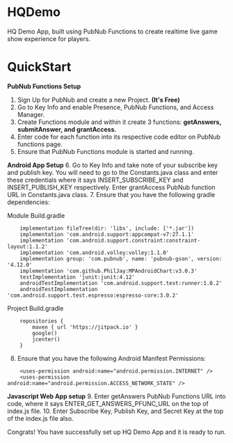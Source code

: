 # HQDemo

HQ Demo App, built using PubNub Functions to create realtime live game show experience for players.

# QuickStart

**PubNub Functions Setup**
1. Sign Up for PubNub and create a new Project. **(It's Free)**
2. Go to Key Info and enable Presence, PubNub Functions, and Access Manager.
3. Create Functions module and within it create 3 functions: **getAnswers, submitAnswer, and grantAccess.**
4. Enter code for each function into its respective code editor on PubNub functions page.
5. Ensure that PubNub Functions module is started and running.

**Android App Setup**
6. Go to Key Info and take note of your subscribe key and publish key. You will need to go to the Constants.java class and enter these credentials where it says INSERT_SUBSCRIBE_KEY and INSERT_PUBLISH_KEY respectively. Enter grantAccess PubNub function URL in Constants.java class.
7. Ensure that you have the following gradle dependencies:

Module Build.gradle
```
    implementation fileTree(dir: 'libs', include: ['*.jar'])
    implementation 'com.android.support:appcompat-v7:27.1.1'
    implementation 'com.android.support.constraint:constraint-layout:1.1.2'
    implementation 'com.android.volley:volley:1.1.0'
    implementation group: 'com.pubnub', name: 'pubnub-gson', version: '4.12.0'
    implementation 'com.github.PhilJay:MPAndroidChart:v3.0.3'
    testImplementation 'junit:junit:4.12'
    androidTestImplementation 'com.android.support.test:runner:1.0.2'
    androidTestImplementation 'com.android.support.test.espresso:espresso-core:3.0.2'
```
Project Build.gradle
```
    repositories {
        maven { url 'https://jitpack.io' }
        google()
        jcenter()
    }
```    

8. Ensure that you have the following Android Manifest Permissions: 

``` 
    <uses-permission android:name="android.permission.INTERNET" />
    <uses-permission android:name="android.permission.ACCESS_NETWORK_STATE" />
```  

**Javascript Web App setup**
9. Enter getAnswers PubNub Functions URL into code, where it says ENTER_GET_ANSWERS_PFUNC_URL on the top of index.js file.
10. Enter Subscribe Key, Publish Key, and Secret Key at the top of the index.js file also.

Congrats! You have successfully set up HQ Demo App and it is ready to run.

